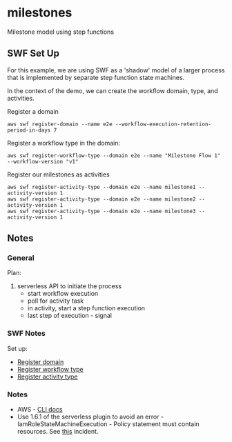 # milestones

Milestone model using step functions

## SWF Set Up

For this example, we are using SWF as a 'shadow' model of a larger process that is implemented by separate step function state machines.

In the context of the demo, we can create the workflow domain, type, and activities.

Register a domain


```console
aws swf register-domain --name e2e --workflow-execution-retention-period-in-days 7
```

Register a workflow type in the domain:

```console
aws swf register-workflow-type --domain e2e --name "Milestone Flow 1" --workflow-version "v1"
```

Register our milestones as activities

```console
aws swf register-activity-type --domain e2e --name milestone1 --activity-version 1
aws swf register-activity-type --domain e2e --name milestone2 --activity-version 1
aws swf register-activity-type --domain e2e --name milestone3 --activity-version 1
```


## Notes

### General

Plan:

1. serverless API to initiate the process
    * start workflow execution
    * poll for activity task
    * in activity, start a step function execution
    * last step of execution - signal

    
### SWF Notes

Set up:

* [Register domain](https://docs.aws.amazon.com/cli/latest/reference/swf/register-domain.html)
* [Register workflow type](https://docs.aws.amazon.com/cli/latest/reference/swf/register-workflow-type.html)
* [Register activity type](https://docs.aws.amazon.com/cli/latest/reference/swf/register-activity-type.html)

### Notes

* AWS - [CLI docs](https://docs.aws.amazon.com/cli/latest/reference/swf/index.html)
* Use 1.6.1 of the serverless plugin to avoid an error - IamRoleStateMachineExecution - Policy statement must contain resources. See [this](https://github.com/horike37/serverless-step-functions/issues/146) incident.